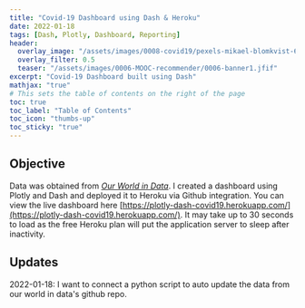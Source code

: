 ```yaml
---
title: "Covid-19 Dashboard using Dash & Heroku"
date: 2022-01-18
tags: [Dash, Plotly, Dashboard, Reporting]
header:
  overlay_image: "/assets/images/0008-covid19/pexels-mikael-blomkvist-6476588.jpg"
  overlay_filter: 0.5
  teaser: "/assets/images/0006-MOOC-recommender/0006-banner1.jfif"
excerpt: "Covid-19 Dashboard built using Dash"
mathjax: "true"
# This sets the table of contents on the right of the page
toc: true
toc_label: "Table of Contents"
toc_icon: "thumbs-up"
toc_sticky: "true"
---
```


## Objective
Data was obtained from [*Our World in Data*](https://github.com/owid/covid-19-data/tree/master/public/data). I created
a dashboard using Plotly and Dash and deployed it to Heroku via Github integration. You can view the live dashboard 
here [https://plotly-dash-covid19.herokuapp.com/](https://plotly-dash-covid19.herokuapp.com/). It may take up to 30 
seconds to load as the free Heroku plan will put the application server to sleep after inactivity.

## Updates
2022-01-18: I want to connect a python script to auto update the data from our world in data's github repo.
